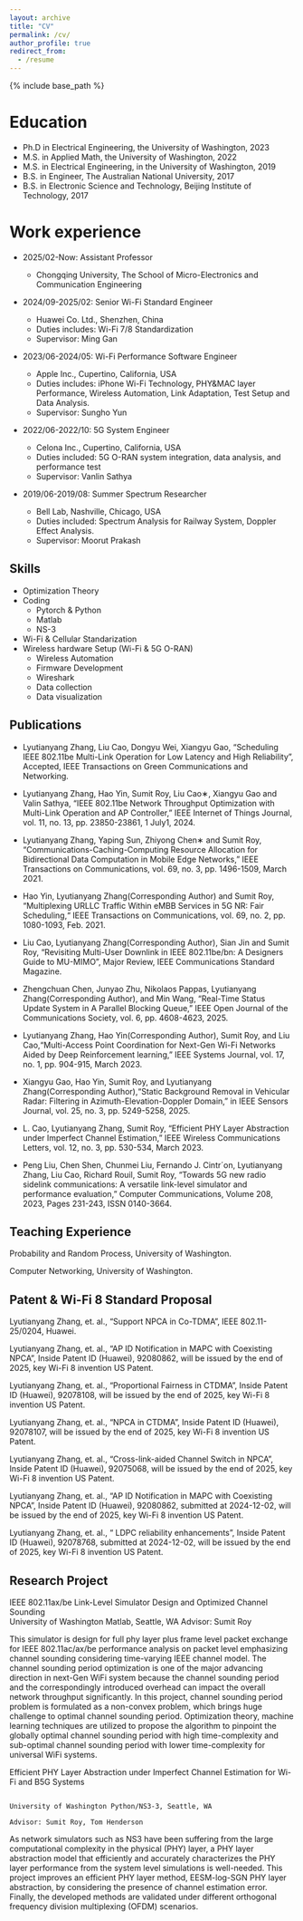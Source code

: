 ```yaml
---
layout: archive
title: "CV"
permalink: /cv/
author_profile: true
redirect_from:
  - /resume
---
```


{% include base_path %}

Education
======
* Ph.D in Electrical Engineering, the University of Washington, 2023
* M.S. in Applied Math, the University of Washington, 2022
* M.S. in Electrical Engineering, in the University of Washington, 2019
* B.S. in Engineer, The Australian National University, 2017
* B.S. in Electronic Science and Technology, Beijing Institute of Technology, 2017

Work experience
======
* 2025/02-Now: Assistant Professor
  * Chongqing University, The School of Micro-Electronics and Communication Engineering

* 2024/09-2025/02: Senior Wi-Fi Standard Engineer
  * Huawei Co. Ltd., Shenzhen, China
  * Duties includes: Wi-Fi 7/8 Standardization
  * Supervisor: Ming Gan

* 2023/06-2024/05: Wi-Fi Performance Software Engineer
  * Apple Inc., Cupertino, California, USA
  * Duties includes: iPhone Wi-Fi Technology, PHY&MAC layer Performance, Wireless Automation, Link Adaptation, Test Setup and Data Analysis. 
  * Supervisor: Sungho Yun

* 2022/06-2022/10: 5G System Engineer
  * Celona Inc., Cupertino, California, USA
  * Duties included: 5G O-RAN system integration, data analysis, and performance test
  * Supervisor: Vanlin Sathya

* 2019/06-2019/08: Summer Spectrum Researcher
  * Bell Lab, Nashville, Chicago, USA
  * Duties included: Spectrum Analysis for Railway System, Doppler Effect Analysis.
  * Supervisor: Moorut Prakash 
  
Skills
------
* Optimization Theory
* Coding
  * Pytorch & Python
  * Matlab
  * NS-3
* Wi-Fi & Cellular Standarization
* Wireless hardware Setup (Wi-Fi & 5G O-RAN)
  * Wireless Automation
  * Firmware Development
  * Wireshark
  * Data collection
  * Data visualization

Publications
-------
* Lyutianyang Zhang, Liu Cao, Dongyu Wei, Xiangyu Gao, “Scheduling IEEE 802.11be Multi-Link Operation for Low Latency
and High Reliability”, Accepted, IEEE Transactions on Green Communications and Networking.

* Lyutianyang Zhang, Hao Yin, Sumit Roy, Liu Cao∗, Xiangyu Gao and Valin Sathya, “IEEE 802.11be Network Throughput
Optimization with Multi-Link Operation and AP Controller,” IEEE Internet of Things Journal, vol. 11, no. 13, pp. 23850-23861, 1
July1, 2024.

* Lyutianyang Zhang, Yaping Sun, Zhiyong Chen∗ and Sumit Roy, “Communications-Caching-Computing Resource Allocation for
Bidirectional Data Computation in Mobile Edge Networks,” IEEE Transactions on Communications, vol. 69, no. 3, pp. 1496-1509,
March 2021.

* Hao Yin, Lyutianyang Zhang(Corresponding Author) and Sumit Roy, “Multiplexing URLLC Traffic Within eMBB Services in 5G NR: Fair
Scheduling,“ IEEE Transactions on Communications, vol. 69, no. 2, pp. 1080-1093, Feb. 2021.

* Liu Cao, Lyutianyang Zhang(Corresponding Author), Sian Jin and Sumit Roy, “Revisiting Multi-User Downlink in IEEE 802.11be/bn: A Designers
Guide to MU-MIMO”, Major Review, IEEE Communications Standard Magazine.

* Zhengchuan Chen, Junyao Zhu, Nikolaos Pappas, Lyutianyang Zhang(Corresponding Author), and Min Wang, “Real-Time Status Update System in A
Parallel Blocking Queue,” IEEE Open Journal of the Communications Society, vol. 6, pp. 4608-4623, 2025.

* Lyutianyang Zhang, Hao Yin(Corresponding Author), Sumit Roy, and Liu Cao,“Multi-Access Point Coordination for Next-Gen Wi-Fi Networks Aided
by Deep Reinforcement learning,” IEEE Systems Journal, vol. 17, no. 1, pp. 904-915, March 2023.

* Xiangyu Gao, Hao Yin, Sumit Roy, and Lyutianyang Zhang(Corresponding Author),“Static Background Removal in Vehicular Radar: Filtering in
Azimuth-Elevation-Doppler Domain,” in IEEE Sensors Journal, vol. 25, no. 3, pp. 5249-5258, 2025.

* L. Cao, Lyutianyang Zhang, Sumit Roy, “Efficient PHY Layer Abstraction under Imperfect Channel Estimation,” IEEE
Wireless Communications Letters, vol. 12, no. 3, pp. 530-534, March 2023.

* Peng Liu, Chen Shen, Chunmei Liu, Fernando J. Cintr´on, Lyutianyang Zhang, Liu Cao, Richard Rouil, Sumit Roy, “Towards
5G new radio sidelink communications: A versatile link-level simulator and performance evaluation,” Computer Communications,
Volume 208, 2023, Pages 231-243, ISSN 0140-3664.
  
  
Teaching Experience
------
Probability and Random Process, University of Washington.

Computer Networking, University of Washington.

Patent & Wi-Fi 8 Standard Proposal
------
Lyutianyang Zhang, et. al., “Support NPCA in Co-TDMA”, IEEE 802.11-25/0204, Huawei.

Lyutianyang Zhang, et. al., “AP ID Notification in MAPC with Coexisting NPCA”, Inside Patent ID (Huawei), 92080862, will
be issued by the end of 2025, key Wi-Fi 8 invention US Patent.

Lyutianyang Zhang, et. al., “Proportional Fairness in CTDMA”, Inside Patent ID (Huawei), 92078108, will be issued by the end
of 2025, key Wi-Fi 8 invention US Patent.

Lyutianyang Zhang, et. al., “NPCA in CTDMA”, Inside Patent ID (Huawei), 92078107, will be issued by the end of 2025, key
Wi-Fi 8 invention US Patent.

Lyutianyang Zhang, et. al., “Cross-link-aided Channel Switch in NPCA”, Inside Patent ID (Huawei), 92075068, will be issued
by the end of 2025, key Wi-Fi 8 invention US Patent.

Lyutianyang Zhang, et. al., “AP ID Notification in MAPC with Coexisting NPCA”, Inside Patent ID (Huawei), 92080862,
submitted at 2024-12-02, will be issued by the end of 2025, key Wi-Fi 8 invention US Patent.

Lyutianyang Zhang, et. al., “ LDPC reliability enhancements”, Inside Patent ID (Huawei), 92078768, submitted at 2024-12-02,
will be issued by the end of 2025, key Wi-Fi 8 invention US Patent.

Research Project
------
IEEE 802.11ax/be Link-Level Simulator Design and Optimized Channel Sounding                      
                                                                                      University of Washington Matlab, Seattle, WA
                                                                                      Advisor: Sumit Roy

This simulator is design for full phy layer plus frame level packet exchange for IEEE 802.11ac/ax/be performance analysis on
packet level emphasizing channel sounding considering time-varying IEEE channel model. The channel sounding period optimization is one of the major advancing direction in next-Gen WiFi system because the channel sounding period and the correspondingly introduced overhead can impact the overall network throughput
significantly. In this project, channel sounding period problem is formulated as a non-convex problem, which brings huge challenge to
optimal channel sounding period. Optimization theory, machine learning techniques are utilized to propose the algorithm to pinpoint the globally optimal
channel sounding period with high time-complexity and sub-optimal channel sounding period with lower time-complexity for
universal WiFi systems.

Efficient PHY Layer Abstraction under Imperfect Channel Estimation for Wi-Fi and B5G Systems      
                                                                                
                                                                                University of Washington Python/NS3-3, Seattle, WA 
                                                                                Advisor: Sumit Roy, Tom Henderson

As network simulators such as NS3 have been suffering from the large computational complexity in the physical (PHY) layer,
a PHY layer abstraction model that efficiently and accurately characterizes the PHY layer performance from the system level
simulations is well-needed. This project improves an efficient PHY layer method, EESM-log-SGN PHY layer abstraction, by
considering the presence of channel estimation error. Finally, the developed methods are validated under different orthogonal
frequency division multiplexing (OFDM) scenarios.

